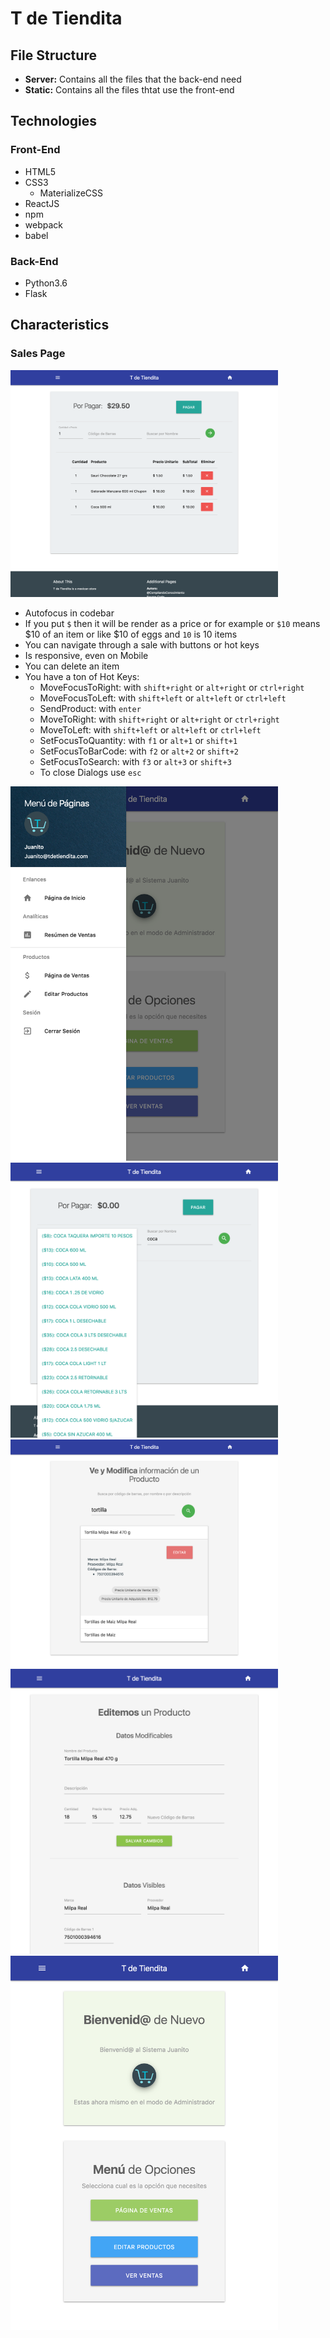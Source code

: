# T de Tiendita

## File Structure

* **Server:** Contains all the files that the back-end need
* **Static:** Contains all the files thtat use the front-end

## Technologies
### **Front-End**
* HTML5
* CSS3
    * MaterializeCSS 
* ReactJS
* npm
* webpack
* babel

### **Back-End**
* Python3.6
* Flask



## Characteristics

### Sales Page

<img src="Graphics/Showcase3.png" width="85%">


- Autofocus in codebar
- If you put `$` then it will be render as a price or for example or 
`$10` means $10 of an item or like $10 of eggs and `10` is 10 items
- You can navigate through a sale with buttons or hot keys
- Is responsive, even on Mobile
- You can delete an item
- You have a ton of Hot Keys:
	- MoveFocusToRight: with `shift+right` or `alt+right` or `ctrl+right`
	- MoveFocusToLeft: with `shift+left` or `alt+left` or `ctrl+left`
    - SendProduct: with `enter`
    - MoveToRight: with `shift+right` or `alt+right` or `ctrl+right`
    - MoveToLeft: with `shift+left` or  `alt+left` or  `ctrl+left`
    - SetFocusToQuantity: with `f1` or `alt+1` or `shift+1`
    - SetFocusToBarCode:  with `f2` or `alt+2` or `shift+2`
    - SetFocusToSearch:   with `f3` or `alt+3` or `shift+3`
    - To close Dialogs use `esc`



<img src="Graphics/Showcase1.png" width="85%">
<img src="Graphics/Showcase2.png" width="85%">
<img src="Graphics/Showcase4.png" width="85%">
<img src="Graphics/Showcase5.png" width="85%">
<img src="Graphics/Showcase6.png" width="85%">
